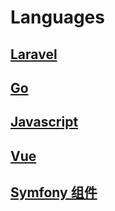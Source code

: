 # Languages

## [Laravel](/docs/languages/laravel/README.md)
## [Go](/docs/languages/go/README.md)
## [Javascript](/docs/languages/javascript/README.md)
## [Vue](/docs/languages/vue/README.md)
## [Symfony 组件](/docs/languages/symfony-components/README.md)
